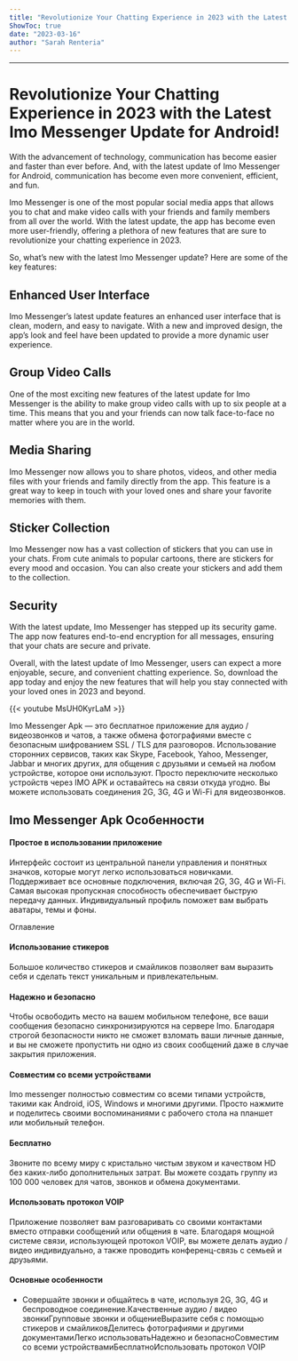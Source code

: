 ```yaml
---
title: "Revolutionize Your Chatting Experience in 2023 with the Latest Imo Messenger Update for Android!"
ShowToc: true 
date: "2023-03-16"
author: "Sarah Renteria"
---
```

*****
# Revolutionize Your Chatting Experience in 2023 with the Latest Imo Messenger Update for Android!

With the advancement of technology, communication has become easier and faster than ever before. And, with the latest update of Imo Messenger for Android, communication has become even more convenient, efficient, and fun.

Imo Messenger is one of the most popular social media apps that allows you to chat and make video calls with your friends and family members from all over the world. With the latest update, the app has become even more user-friendly, offering a plethora of new features that are sure to revolutionize your chatting experience in 2023.

So, what’s new with the latest Imo Messenger update? Here are some of the key features:

## Enhanced User Interface

Imo Messenger’s latest update features an enhanced user interface that is clean, modern, and easy to navigate. With a new and improved design, the app’s look and feel have been updated to provide a more dynamic user experience.

## Group Video Calls

One of the most exciting new features of the latest update for Imo Messenger is the ability to make group video calls with up to six people at a time. This means that you and your friends can now talk face-to-face no matter where you are in the world.

## Media Sharing

Imo Messenger now allows you to share photos, videos, and other media files with your friends and family directly from the app. This feature is a great way to keep in touch with your loved ones and share your favorite memories with them.

## Sticker Collection

Imo Messenger now has a vast collection of stickers that you can use in your chats. From cute animals to popular cartoons, there are stickers for every mood and occasion. You can also create your stickers and add them to the collection.

## Security

With the latest update, Imo Messenger has stepped up its security game. The app now features end-to-end encryption for all messages, ensuring that your chats are secure and private.

Overall, with the latest update of Imo Messenger, users can expect a more enjoyable, secure, and convenient chatting experience. So, download the app today and enjoy the new features that will help you stay connected with your loved ones in 2023 and beyond.

{{< youtube MsUH0KyrLaM >}} 



Imo Messenger Apk — это бесплатное приложение для аудио / видеозвонков и чатов, а также обмена фотографиями вместе с безопасным шифрованием SSL / TLS для разговоров. Использование сторонних сервисов, таких как Skype, Facebook, Yahoo, Messenger, Jabbar и многих других, для общения с друзьями и семьей на любом устройстве, которое они используют. Просто переключите несколько устройств через IMO APK и оставайтесь на связи откуда угодно. Вы можете использовать соединения 2G, 3G, 4G и Wi-Fi для видеозвонков.
 
## Imo Messenger Apk Особенности
 
#### Простое в использовании приложение
 
Интерфейс состоит из центральной панели управления и понятных значков, которые могут легко использоваться новичками. Поддерживает все основные подключения, включая 2G, 3G, 4G и Wi-Fi. Самая высокая пропускная способность обеспечивает быструю передачу данных. Индивидуальный профиль поможет вам выбрать аватары, темы и фоны.
 
Оглавление
 
#### Использование стикеров
 
Большое количество стикеров и смайликов позволяет вам выразить себя и сделать текст уникальным и привлекательным.
 
#### Надежно и безопасно
 
Чтобы освободить место на вашем мобильном телефоне, все ваши сообщения безопасно синхронизируются на сервере Imo. Благодаря строгой безопасности никто не сможет взломать ваши личные данные, и вы не сможете пропустить ни одно из своих сообщений даже в случае закрытия приложения.
 
#### Совместим со всеми устройствами
 
Imo messenger полностью совместим со всеми типами устройств, такими как Android, iOS, Windows и многими другими. Просто нажмите и поделитесь своими воспоминаниями с рабочего стола на планшет или мобильный телефон.
 
#### Бесплатно
 
Звоните по всему миру с кристально чистым звуком и качеством HD без каких-либо дополнительных затрат. Вы можете создать группу из 100 000 человек для чатов, звонков и обмена документами.
 
#### Использовать протокол VOIP
 
Приложение позволяет вам разговаривать со своими контактами вместо отправки сообщений или общения в чате. Благодаря мощной системе связи, использующей протокол VOIP, вы можете делать аудио / видео индивидуально, а также проводить конференц-связь с семьей и друзьями.
 
#### Основные особенности
 
- Совершайте звонки и общайтесь в чате, используя 2G, 3G, 4G и беспроводное соединение.Качественные аудио / видео звонкиГрупповые звонки и общениеВыразите себя с помощью стикеров и смайликовДелитесь фотографиями и другими документамиЛегко использоватьНадежно и безопасноСовместим со всеми устройствамиБесплатноИспользовать протокол VOIP

 




